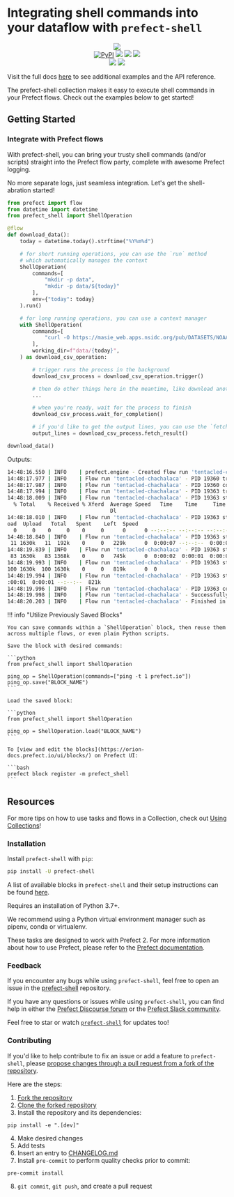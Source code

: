 # Integrating shell commands into your dataflow with `prefect-shell`

<p align="center">
    <img src="https://user-images.githubusercontent.com/15331990/216169092-20cc6e77-ee3b-4aef-a8e7-02747eb5a549.png">
    <br>
    <a href="https://pypi.python.org/pypi/prefect-shell/" alt="PyPI version">
        <img alt="PyPI" src="https://img.shields.io/pypi/v/prefect-shell?color=0052FF&labelColor=090422"></a>
    <a href="https://github.com/PrefectHQ/prefect-shell/" alt="Stars">
        <img src="https://img.shields.io/github/stars/PrefectHQ/prefect-shell?color=0052FF&labelColor=090422" /></a>
    <a href="https://pepy.tech/badge/prefect-shell/" alt="Downloads">
        <img src="https://img.shields.io/pypi/dm/prefect-shell?color=0052FF&labelColor=090422" /></a>
    <a href="https://github.com/PrefectHQ/prefect-shell/pulse" alt="Activity">
        <img src="https://img.shields.io/github/commit-activity/m/PrefectHQ/prefect-shell?color=0052FF&labelColor=090422" /></a>
    <br>
    <a href="https://prefect-community.slack.com" alt="Slack">
        <img src="https://img.shields.io/badge/slack-join_community-red.svg?color=0052FF&labelColor=090422&logo=slack" /></a>
    <a href="https://discourse.prefect.io/" alt="Discourse">
        <img src="https://img.shields.io/badge/discourse-browse_forum-red.svg?color=0052FF&labelColor=090422&logo=discourse" /></a>
</p>

Visit the full docs [here](https://PrefectHQ.github.io/prefect-shell) to see additional examples and the API reference.

The prefect-shell collection makes it easy to execute shell commands in your Prefect flows. Check out the examples below to get started!

## Getting Started

### Integrate with Prefect flows

With prefect-shell, you can bring your trusty shell commands (and/or scripts) straight into the Prefect flow party, complete with awesome Prefect logging.

No more separate logs, just seamless integration. Let's get the shell-abration started!

```python
from prefect import flow
from datetime import datetime
from prefect_shell import ShellOperation

@flow
def download_data():
    today = datetime.today().strftime("%Y%m%d")

    # for short running operations, you can use the `run` method
    # which automatically manages the context
    ShellOperation(
        commands=[
            "mkdir -p data",
            "mkdir -p data/${today}"
        ],
        env={"today": today}
    ).run()

    # for long running operations, you can use a context manager
    with ShellOperation(
        commands=[
            "curl -O https://masie_web.apps.nsidc.org/pub/DATASETS/NOAA/G02135/north/daily/data/N_seaice_extent_daily_v3.0.csv",
        ],
        working_dir=f"data/{today}",
    ) as download_csv_operation:

        # trigger runs the process in the background
        download_csv_process = download_csv_operation.trigger()

        # then do other things here in the meantime, like download another file
        ...

        # when you're ready, wait for the process to finish
        download_csv_process.wait_for_completion()

        # if you'd like to get the output lines, you can use the `fetch_result` method
        output_lines = download_csv_process.fetch_result()

download_data()
```

Outputs:
```bash
14:48:16.550 | INFO    | prefect.engine - Created flow run 'tentacled-chachalaca' for flow 'download-data'
14:48:17.977 | INFO    | Flow run 'tentacled-chachalaca' - PID 19360 triggered with 2 commands running inside the '.' directory.
14:48:17.987 | INFO    | Flow run 'tentacled-chachalaca' - PID 19360 completed with return code 0.
14:48:17.994 | INFO    | Flow run 'tentacled-chachalaca' - PID 19363 triggered with 1 commands running inside the PosixPath('data/20230201') directory.
14:48:18.009 | INFO    | Flow run 'tentacled-chachalaca' - PID 19363 stream output:
  % Total    % Received % Xferd  Average Speed   Time    Time     Time  Current
                                 Dl
14:48:18.010 | INFO    | Flow run 'tentacled-chachalaca' - PID 19363 stream output:
oad  Upload   Total   Spent    Left  Speed
  0     0    0     0    0     0      0      0 --:--:-- --:--:-- --:--:--     0
14:48:18.840 | INFO    | Flow run 'tentacled-chachalaca' - PID 19363 stream output:
 11 1630k   11  192k    0     0   229k      0  0:00:07 --:--:--  0:00:07  231k
14:48:19.839 | INFO    | Flow run 'tentacled-chachalaca' - PID 19363 stream output:
 83 1630k   83 1368k    0     0   745k      0  0:00:02  0:00:01  0:00:01  747k
14:48:19.993 | INFO    | Flow run 'tentacled-chachalaca' - PID 19363 stream output:
100 1630k  100 1630k    0     0   819k      0  0
14:48:19.994 | INFO    | Flow run 'tentacled-chachalaca' - PID 19363 stream output:
:00:01  0:00:01 --:--:--  821k
14:48:19.996 | INFO    | Flow run 'tentacled-chachalaca' - PID 19363 completed with return code 0.
14:48:19.998 | INFO    | Flow run 'tentacled-chachalaca' - Successfully closed all open processes.
14:48:20.203 | INFO    | Flow run 'tentacled-chachalaca' - Finished in state Completed()
```

!!! info "Utilize Previously Saved Blocks"

    You can save commands within a `ShellOperation` block, then reuse them across multiple flows, or even plain Python scripts.
    
    Save the block with desired commands:

    ```python
    from prefect_shell import ShellOperation

    ping_op = ShellOperation(commands=["ping -t 1 prefect.io"])
    ping_op.save("BLOCK_NAME")
    ```

    Load the saved block:

    ```python
    from prefect_shell import ShellOperation

    ping_op = ShellOperation.load("BLOCK_NAME")    
    ```

    To [view and edit the blocks](https://orion-docs.prefect.io/ui/blocks/) on Prefect UI:

    ```bash
    prefect block register -m prefect_shell
    ```

## Resources

For more tips on how to use tasks and flows in a Collection, check out [Using Collections](https://orion-docs.prefect.io/collections/usage/)!

### Installation

Install `prefect-shell` with `pip`:

```bash
pip install -U prefect-shell
```

A list of available blocks in `prefect-shell` and their setup instructions can be found [here](https://PrefectHQ.github.io/prefect-shell/blocks-catalog).

Requires an installation of Python 3.7+.

We recommend using a Python virtual environment manager such as pipenv, conda or virtualenv.

These tasks are designed to work with Prefect 2. For more information about how to use Prefect, please refer to the [Prefect documentation](https://orion-docs.prefect.io/).

### Feedback

If you encounter any bugs while using `prefect-shell`, feel free to open an issue in the [prefect-shell](https://github.com/PrefectHQ/prefect-shell) repository.

If you have any questions or issues while using `prefect-shell`, you can find help in either the [Prefect Discourse forum](https://discourse.prefect.io/) or the [Prefect Slack community](https://prefect.io/slack).

Feel free to star or watch [`prefect-shell`](https://github.com/PrefectHQ/prefect-shell) for updates too!
 
### Contributing
 
If you'd like to help contribute to fix an issue or add a feature to `prefect-shell`, please [propose changes through a pull request from a fork of the repository](https://docs.github.com/en/pull-requests/collaborating-with-pull-requests/proposing-changes-to-your-work-with-pull-requests/creating-a-pull-request-from-a-fork).
 
Here are the steps:

1. [Fork the repository](https://docs.github.com/en/get-started/quickstart/fork-a-repo#forking-a-repository)
2. [Clone the forked repository](https://docs.github.com/en/get-started/quickstart/fork-a-repo#cloning-your-forked-repository)
3. Install the repository and its dependencies:
```
pip install -e ".[dev]"
```
4. Make desired changes
5. Add tests
6. Insert an entry to [CHANGELOG.md](https://github.com/PrefectHQ/prefect-shell/blob/main/CHANGELOG.md)
7. Install `pre-commit` to perform quality checks prior to commit:
```
pre-commit install
```
8. `git commit`, `git push`, and create a pull request
